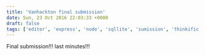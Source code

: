 ```yaml
---
title: 'Vanhackton final submission'
date: Sun, 23 Oct 2016 22:03:33 +0000
draft: false
tags: ['editor', 'express', 'node', 'sqllite', 'sumission', 'thinkific', 'vanhackaton', 'video']
---
```


Final submission!!! last minutes!!!